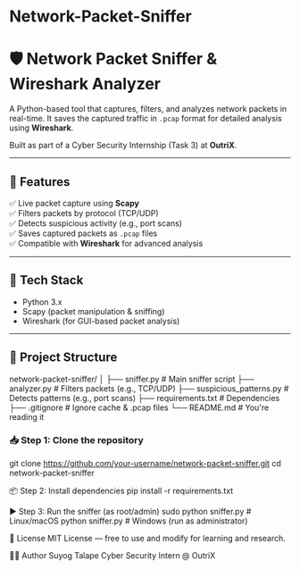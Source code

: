 # Network-Packet-Sniffer
# 🛡️ Network Packet Sniffer & Wireshark Analyzer

A Python-based tool that captures, filters, and analyzes network packets in real-time. It saves the captured traffic in `.pcap` format for detailed analysis using **Wireshark**.

Built as part of a Cyber Security Internship (Task 3) at **OutriX**.

---

## 🚀 Features

✅ Live packet capture using **Scapy**  
✅ Filters packets by protocol (TCP/UDP)  
✅ Detects suspicious activity (e.g., port scans)  
✅ Saves captured packets as `.pcap` files  
✅ Compatible with **Wireshark** for advanced analysis  

---

## 🧰 Tech Stack

- Python 3.x
- Scapy (packet manipulation & sniffing)
- Wireshark (for GUI-based packet analysis)

---

## 📂 Project Structure
network-packet-sniffer/
│
├── sniffer.py # Main sniffer script
├── analyzer.py # Filters packets (e.g., TCP/UDP)
├── suspicious_patterns.py # Detects patterns (e.g., port scans)
├── requirements.txt # Dependencies
├── .gitignore # Ignore cache & .pcap files
└── README.md # You're reading it

### 📥 Step 1: Clone the repository
git clone https://github.com/your-username/network-packet-sniffer.git
cd network-packet-sniffer

📦 Step 2: Install dependencies
pip install -r requirements.txt

▶️ Step 3: Run the sniffer (as root/admin)
sudo python sniffer.py    # Linux/macOS
python sniffer.py         # Windows (run as administrator)

📜 License
MIT License — free to use and modify for learning and research.

👨‍💻 Author
Suyog Talape
Cyber Security Intern @ OutriX

